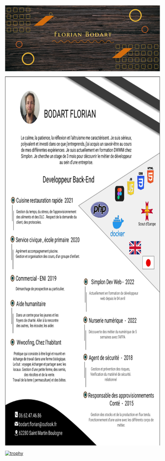 ![Cover](https://github.com/BodartFlorian/BodartFlorian/blob/main/img/header.png)
<!--  * * *
 <br> -->
 
 <img src="https://github.com/BodartFlorian/BodartFlorian/blob/main/img/CV_bodart_florian.png" data-canonical-src="https://gyazo.com/eb5c5741b6a9a16c692170a41a49c858.png" width="900" height="1200" />
<!--  * * *
 <br> -->
 
 

[![trophy](https://github-profile-trophy.vercel.app/?username=BodartFlorian&theme=matrix)](https://github.com/BodartFlorian/github-profile-trophy)


<!--
- 🔭 I’m currently working on ...
- 🌱 I’m currently learning ...
- 👯 I’m looking to collaborate on ...
- 🤔 I’m looking for help with ...
- 💬 Ask me about ...
- 📫 How to reach me: ...
- 😄 Pronouns: ...
- ⚡ Fun fact: ...
-->
